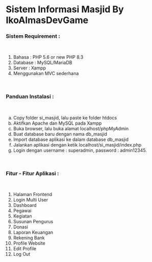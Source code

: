 # Sistem Informasi Masjid By IkoAlmasDevGame
<h3>Sistem Requirement :</h3>
<br>
<ol type=1>
    <li>Bahasa : PHP 5.6 or new PHP 8.3</li>
    <li>Database : MySQL/MariaDB</li>
    <li>Server : Xampp</li>
    <li>Menggunakan MVC sederhana</li>
</ol>
<br>
<h3>Panduan Instalasi :</h3>
<br>
<ol type=a>
    <li>Copy folder si_masjid, lalu paste ke folder htdocs</li>
    <li>Aktifkan Apache dan MySQL pada Xampp</li>
    <li>Buka browser, lalu buka alamat localhost/phpMyAdmin</li>
    <li>Buat database baru dengan nama db_masjid</li>
    <li>Import database aplikasi ke dalam database db_masjid</li>
    <li>Jalankan aplikasi dengan ketik localhost/si_masjid/index.php</li>
    <li>Login dengan username : superadmin, password : admin12345.</li>
</ol>
<br>
<h3>Fitur - Fitur Aplikasi :</h3>
<br>
<ol type=1>
    <li>Halaman Frontend</li>
    <li>Login Multi User</li>
    <li>Dashboard</li>
    <li>Pegawai</li>
    <li>Kegiatan</li>
    <li>Susunan Pengurus</li>
    <li>Donasi</li>
    <li>Laporan Keuangan</li>
    <li>Rekening Bank</li>
    <li>Profile Website</li>
    <li>Edit Profile</li>
    <li>Log Out</li>
</ol>
